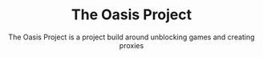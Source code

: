 <h1 align="center">The Oasis Project</h1>
<p align="center">The Oasis Project is a project build around unblocking games and creating proxies</p>
